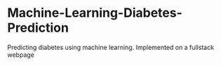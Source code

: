 # Machine-Learning-Diabetes-Prediction
Predicting diabetes using machine learning. Implemented on a fullstack webpage
